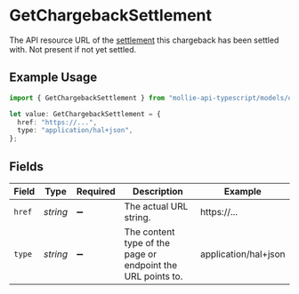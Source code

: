 # GetChargebackSettlement

The API resource URL of the [settlement](get-settlement) this chargeback has been settled with. Not present if
not yet settled.

## Example Usage

```typescript
import { GetChargebackSettlement } from "mollie-api-typescript/models/operations";

let value: GetChargebackSettlement = {
  href: "https://...",
  type: "application/hal+json",
};
```

## Fields

| Field                                                       | Type                                                        | Required                                                    | Description                                                 | Example                                                     |
| ----------------------------------------------------------- | ----------------------------------------------------------- | ----------------------------------------------------------- | ----------------------------------------------------------- | ----------------------------------------------------------- |
| `href`                                                      | *string*                                                    | :heavy_minus_sign:                                          | The actual URL string.                                      | https://...                                                 |
| `type`                                                      | *string*                                                    | :heavy_minus_sign:                                          | The content type of the page or endpoint the URL points to. | application/hal+json                                        |